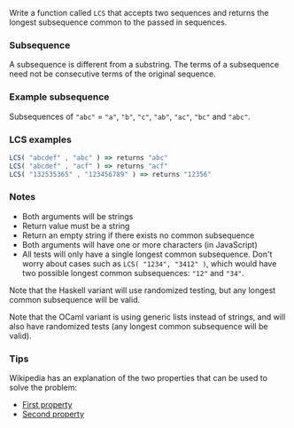 Write a function called `LCS` that accepts two sequences and returns the longest subsequence common to the passed in sequences.

### Subsequence
A subsequence is different from a substring. The terms of a subsequence need not be consecutive terms of the original sequence.

### Example subsequence
Subsequences of `"abc"` = `"a"`, `"b"`, `"c"`, `"ab"`, `"ac"`, `"bc"` and `"abc"`.

### LCS examples
```js
LCS( "abcdef" , "abc" ) => returns "abc"
LCS( "abcdef" , "acf" ) => returns "acf"
LCS( "132535365" , "123456789" ) => returns "12356"
```

### Notes
* Both arguments will be strings
* Return value must be a string
* Return an empty string if there exists no common subsequence
* Both arguments will have one or more characters (in JavaScript)
* All tests will only have a single longest common subsequence. Don't worry about cases such as `LCS( "1234", "3412" )`, which would have two possible longest common subsequences: `"12"` and `"34"`.

Note that the Haskell variant will use randomized testing, but any longest common subsequence will be valid.

Note that the OCaml variant is using generic lists instead of strings, and will also have randomized tests (any longest common subsequence will be valid).

### Tips
Wikipedia has an explanation of the two properties that can be used to solve the problem:

* [First property](https://en.wikipedia.org/wiki/Longest_common_subsequence_problem#First_property)
* [Second property](https://en.wikipedia.org/wiki/Longest_common_subsequence_problem#Second_property)
